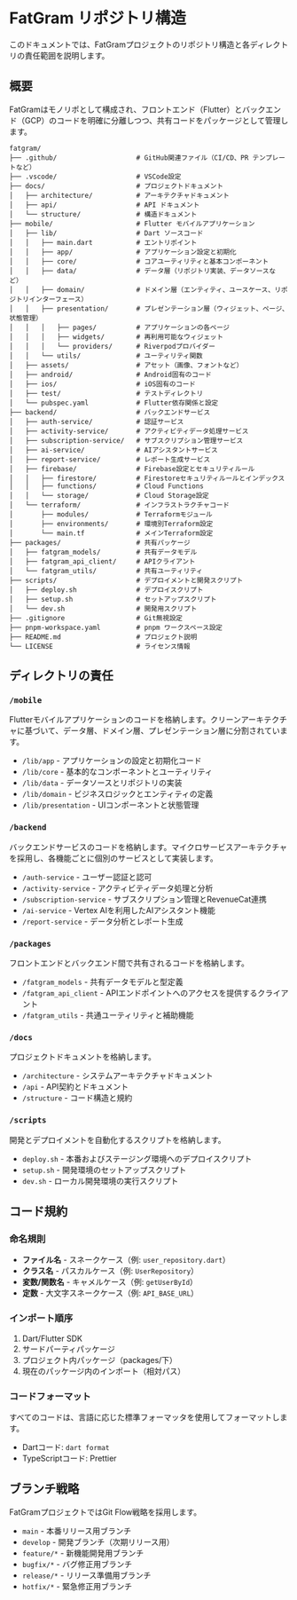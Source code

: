 # FatGram リポジトリ構造

このドキュメントでは、FatGramプロジェクトのリポジトリ構造と各ディレクトリの責任範囲を説明します。

## 概要

FatGramはモノリポとして構成され、フロントエンド（Flutter）とバックエンド（GCP）のコードを明確に分離しつつ、共有コードをパッケージとして管理します。

```
fatgram/
├── .github/                    # GitHub関連ファイル（CI/CD、PR テンプレートなど）
├── .vscode/                    # VSCode設定
├── docs/                       # プロジェクトドキュメント
│   ├── architecture/           # アーキテクチャドキュメント
│   ├── api/                    # API ドキュメント
│   └── structure/              # 構造ドキュメント
├── mobile/                     # Flutter モバイルアプリケーション
│   ├── lib/                    # Dart ソースコード
│   │   ├── main.dart           # エントリポイント
│   │   ├── app/                # アプリケーション設定と初期化
│   │   ├── core/               # コアユーティリティと基本コンポーネント
│   │   ├── data/               # データ層（リポジトリ実装、データソースなど）
│   │   ├── domain/             # ドメイン層（エンティティ、ユースケース、リポジトリインターフェース）
│   │   ├── presentation/       # プレゼンテーション層（ウィジェット、ページ、状態管理）
│   │   │   ├── pages/          # アプリケーションの各ページ
│   │   │   ├── widgets/        # 再利用可能なウィジェット
│   │   │   └── providers/      # Riverpodプロバイダー
│   │   └── utils/              # ユーティリティ関数
│   ├── assets/                 # アセット（画像、フォントなど）
│   ├── android/                # Android固有のコード
│   ├── ios/                    # iOS固有のコード
│   ├── test/                   # テストディレクトリ
│   └── pubspec.yaml            # Flutter依存関係と設定
├── backend/                    # バックエンドサービス
│   ├── auth-service/           # 認証サービス
│   ├── activity-service/       # アクティビティデータ処理サービス
│   ├── subscription-service/   # サブスクリプション管理サービス
│   ├── ai-service/             # AIアシスタントサービス
│   ├── report-service/         # レポート生成サービス
│   ├── firebase/               # Firebase設定とセキュリティルール
│   │   ├── firestore/          # Firestoreセキュリティルールとインデックス
│   │   ├── functions/          # Cloud Functions
│   │   └── storage/            # Cloud Storage設定
│   └── terraform/              # インフラストラクチャコード
│       ├── modules/            # Terraformモジュール
│       ├── environments/       # 環境別Terraform設定
│       └── main.tf             # メインTerraform設定
├── packages/                   # 共有パッケージ
│   ├── fatgram_models/         # 共有データモデル
│   ├── fatgram_api_client/     # APIクライアント
│   └── fatgram_utils/          # 共有ユーティリティ
├── scripts/                    # デプロイメントと開発スクリプト
│   ├── deploy.sh               # デプロイスクリプト
│   ├── setup.sh                # セットアップスクリプト
│   └── dev.sh                  # 開発用スクリプト
├── .gitignore                  # Git無視設定
├── pnpm-workspace.yaml         # pnpm ワークスペース設定
├── README.md                   # プロジェクト説明
└── LICENSE                     # ライセンス情報
```

## ディレクトリの責任

### `/mobile`

Flutterモバイルアプリケーションのコードを格納します。クリーンアーキテクチャに基づいて、データ層、ドメイン層、プレゼンテーション層に分割されています。

- `/lib/app` - アプリケーションの設定と初期化コード
- `/lib/core` - 基本的なコンポーネントとユーティリティ
- `/lib/data` - データソースとリポジトリの実装
- `/lib/domain` - ビジネスロジックとエンティティの定義
- `/lib/presentation` - UIコンポーネントと状態管理

### `/backend`

バックエンドサービスのコードを格納します。マイクロサービスアーキテクチャを採用し、各機能ごとに個別のサービスとして実装します。

- `/auth-service` - ユーザー認証と認可
- `/activity-service` - アクティビティデータ処理と分析
- `/subscription-service` - サブスクリプション管理とRevenueCat連携
- `/ai-service` - Vertex AIを利用したAIアシスタント機能
- `/report-service` - データ分析とレポート生成

### `/packages`

フロントエンドとバックエンド間で共有されるコードを格納します。

- `/fatgram_models` - 共有データモデルと型定義
- `/fatgram_api_client` - APIエンドポイントへのアクセスを提供するクライアント
- `/fatgram_utils` - 共通ユーティリティと補助機能

### `/docs`

プロジェクトドキュメントを格納します。

- `/architecture` - システムアーキテクチャドキュメント
- `/api` - API契約とドキュメント
- `/structure` - コード構造と規約

### `/scripts`

開発とデプロイメントを自動化するスクリプトを格納します。

- `deploy.sh` - 本番およびステージング環境へのデプロイスクリプト
- `setup.sh` - 開発環境のセットアップスクリプト
- `dev.sh` - ローカル開発環境の実行スクリプト

## コード規約

### 命名規則

- **ファイル名** - スネークケース（例: `user_repository.dart`）
- **クラス名** - パスカルケース（例: `UserRepository`）
- **変数/関数名** - キャメルケース（例: `getUserById`）
- **定数** - 大文字スネークケース（例: `API_BASE_URL`）

### インポート順序

1. Dart/Flutter SDK
2. サードパーティパッケージ
3. プロジェクト内パッケージ（packages/下）
4. 現在のパッケージ内のインポート（相対パス）

### コードフォーマット

すべてのコードは、言語に応じた標準フォーマッタを使用してフォーマットします。

- Dartコード: `dart format`
- TypeScriptコード: Prettier

## ブランチ戦略

FatGramプロジェクトではGit Flow戦略を採用します。

- `main` - 本番リリース用ブランチ
- `develop` - 開発ブランチ（次期リリース用）
- `feature/*` - 新機能開発用ブランチ
- `bugfix/*` - バグ修正用ブランチ
- `release/*` - リリース準備用ブランチ
- `hotfix/*` - 緊急修正用ブランチ